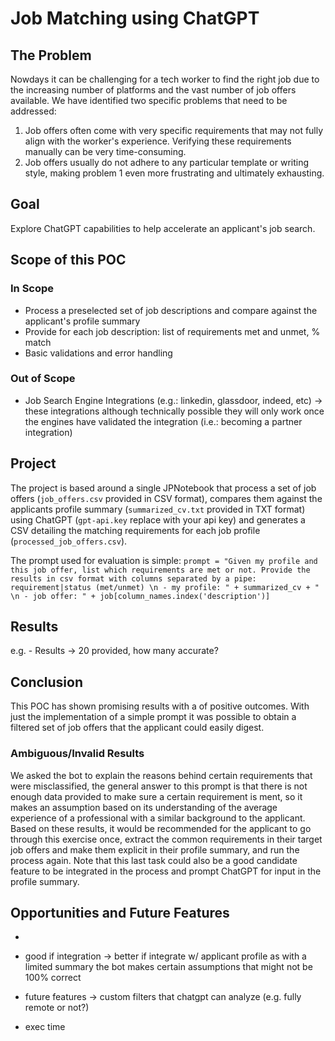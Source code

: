 # Job Matching using ChatGPT

## The Problem
Nowdays it can be challenging for a tech worker to find the right job due to the increasing number of platforms and the vast number of job offers available. We have identified two specific problems that need to be addressed:

1. Job offers often come with very specific requirements that may not fully align with the worker's experience. Verifying these requirements manually can be very time-consuming.
2. Job offers usually do not adhere to any particular template or writing style, making problem 1 even more frustrating and ultimately exhausting.

## Goal
Explore ChatGPT capabilities to help accelerate an applicant's job search.

## Scope of this POC
### In Scope
- Process a preselected set of job descriptions and compare against the applicant's profile summary
- Provide for each job description: list of requirements met and unmet, % match
- Basic validations and error handling

### Out of Scope
- Job Search Engine Integrations (e.g.: linkedin, glassdoor, indeed, etc) -> these integrations although technically possible they will only work once the engines have validated the integration (i.e.: becoming a partner integration) 

## Project
The project is based around a single JPNotebook that process a set of job offers (```job_offers.csv``` provided in CSV format), compares them against the applicants profile summary (```summarized_cv.txt``` provided in TXT format) using ChatGPT (```gpt-api.key``` replace with your api key) and generates a CSV detailing the matching requirements for each job profile (```processed_job_offers.csv```).

The prompt used for evaluation is simple:
```prompt = "Given my profile and this job offer, list which requirements are met or not. Provide the results in csv format with columns separated by a pipe: requirement|status (met/unmet) \n - my profile: " + summarized_cv + " \n - job offer: " + job[column_names.index('description')]```   

## Results
<PENDING> e.g. - Results -> 20 provided, how many accurate? 

    
## Conclusion
This POC has shown promising results with a <PENDING> of positive outcomes.
With just the implementation of a simple prompt it was possible to obtain a filtered set of job offers that the applicant could easily digest.

### Ambiguous/Invalid Results
We asked the bot to explain the reasons behind certain requirements that were misclassified, the general answer to this prompt is that there is not enough data provided to make sure a certain requirement is ment, so it makes an assumption based on its understanding of the average experience of a professional with a similar background to the applicant.
Based on these results, it would be recommended for the applicant to go through this exercise once, extract the common requirements in their target job offers and make them explicit in their profile summary, and run the process again.
Note that this last task could also be a good candidate feature to be integrated in the process and prompt ChatGPT for input in the profile summary.
    
## Opportunities and Future Features
- 


- good if integration -> better if integrate w/ applicant profile as with a limited summary the bot makes certain assumptions that might not be 100% correct
- future features -> custom filters that chatgpt can analyze (e.g. fully remote or not?)
- exec time
